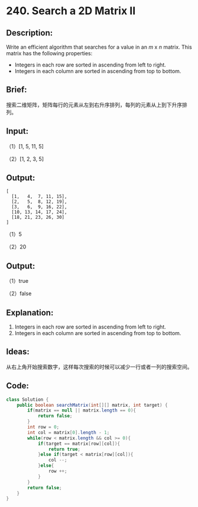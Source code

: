 # 240. Search a 2D Matrix II

## Description:

Write an efficient algorithm that searches for a value in an *m* x *n* matrix. This matrix has the following properties:

- Integers in each row are sorted in ascending from left to right.
- Integers in each column are sorted in ascending from top to bottom.

## Brief:

搜索二维矩阵，矩阵每行的元素从左到右升序排列，每列的元素从上到下升序排列。

## Input:

（1）[1, 5, 11, 5]

（2）[1, 2, 3, 5]

## Output:

```
[
  [1,   4,  7, 11, 15],
  [2,   5,  8, 12, 19],
  [3,   6,  9, 16, 22],
  [10, 13, 14, 17, 24],
  [18, 21, 23, 26, 30]
]
```

（1）5

（2）20

## Output:

（1）true

（2）false

## Explanation:

1. Integers in each row are sorted in ascending from left to right.
2. Integers in each column are sorted in ascending from top to bottom.

## Ideas:

从右上角开始搜索数字，这样每次搜索的时候可以减少一行或者一列的搜索空间。

## Code:

```java
class Solution {
    public boolean searchMatrix(int[][] matrix, int target) {
        if(matrix == null || matrix.length == 0){
            return false;
        }
        int row = 0;
        int col = matrix[0].length - 1;
        while(row < matrix.length && col >= 0){
            if(target == matrix[row][col]){
                return true;
            }else if(target < matrix[row][col]){
                col --;
            }else{
                row ++;
            }
        }
        return false;
    }
}
```

